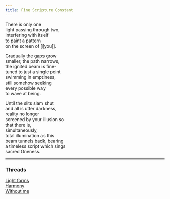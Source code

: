 ```yaml
---
title: Fine Scripture Constant
---
```


There is only one  
light passing through two,  
interfering with itself   
to paint a pattern  
on the screen of [[you]].  
  
Gradually the gaps grow  
smaller, the path narrows,  
the ignited beam is fine-  
tuned to just a single point  
swimming in emptiness,  
still somehow seeking  
every possible way  
to wave at being.  
  
Until the slits slam shut  
and all is utter darkness,  
reality no longer   
screened by your illusion so   
that there is,  
simultaneously,  
total illumination as this  
beam tunnels back, bearing  
a timeless script which sings  
sacred Oneness.    

---  

### Threads  

[Light forms](https://thebluebook.co.za/canto-iii/colour-in.html)  
[Harmony](https://living.thebluebook.co.za/joy/the_cape.html)  
[Without me](https://dyeing.thebluebook.co.za/?stackedPages=%2Fblue)  